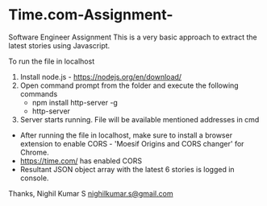 # Time.com-Assignment-
Software Engineer Assignment
This is a very basic approach to extract the latest stories using Javascript.

To run the file in localhost
1. Install node.js - https://nodejs.org/en/download/
2. Open command prompt from the folder and execute the following commands
   - npm install http-server -g
   - http-server
3. Server starts running. File will be available mentioned addresses in cmd

- After running the file in localhost, make sure to install a browser extension to enable CORS - 'Moesif Origins and CORS changer' for Chrome.
- https://time.com/ has enabled CORS
- Resultant JSON object array with the latest 6 stories is logged in console.

Thanks,
Nighil Kumar S
nighilkumar.s@gmail.com
